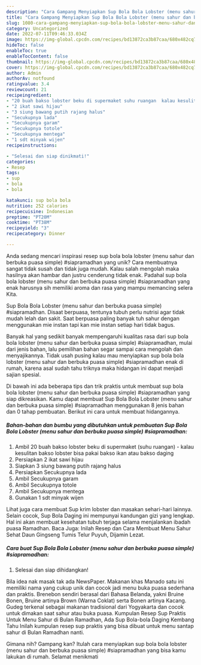 ```yaml
---
description: "Cara Gampang Menyiapkan Sup Bola Bola Lobster (menu sahur dan berbuka puasa simple) #siapramadhan yang Enak"
title: "Cara Gampang Menyiapkan Sup Bola Bola Lobster (menu sahur dan berbuka puasa simple) #siapramadhan yang Enak"
slug: 1080-cara-gampang-menyiapkan-sup-bola-bola-lobster-menu-sahur-dan-berbuka-puasa-simple-siapramadhan-yang-enak
category: Uncategorized
date: 2022-07-11T09:46:33.034Z
image: https://img-global.cpcdn.com/recipes/bd13872ca3b87caa/680x482cq70/sup-bola-bola-lobster-menu-sahur-dan-berbuka-puasa-simple-siapramadhan-foto-resep-utama.jpg
hideToc: false
enableToc: true
enableTocContent: false
thumbnail: https://img-global.cpcdn.com/recipes/bd13872ca3b87caa/680x482cq70/sup-bola-bola-lobster-menu-sahur-dan-berbuka-puasa-simple-siapramadhan-foto-resep-utama.jpg
cover: https://img-global.cpcdn.com/recipes/bd13872ca3b87caa/680x482cq70/sup-bola-bola-lobster-menu-sahur-dan-berbuka-puasa-simple-siapramadhan-foto-resep-utama.jpg
author: Admin
authorAv: notfound
ratingvalue: 3.4
reviewcount: 21
recipeingredient:
- "20 buah bakso lobster beku di supermaket suhu ruangan  kalau kesulitan bakso lobster bisa pakai bakso ikan atau bakso daging"
- "2 ikat sawi hijau"
- "3 siung bawang putih rajang halus"
- "Secukupnya lada"
- "Secukupnya garam"
- "Secukupnya totole"
- "Secukupnya mentega"
- "1 sdt minyak wijen"
recipeinstructions:

- "Selesai dan siap dinikmati!"
categories:
- Resep
tags:
- sup
- bola
- bola

katakunci: sup bola bola 
nutrition: 252 calories
recipecuisine: Indonesian
preptime: "PT20M"
cooktime: "PT38M"
recipeyield: "3"
recipecategory: Dinner

---
```





Anda sedang mencari inspirasi resep sup bola bola lobster (menu sahur dan berbuka puasa simple) #siapramadhan yang unik? Cara membuatnya sangat tidak susah dan tidak juga mudah. Kalau salah mengolah maka hasilnya akan hambar dan justru cenderung tidak enak. Padahal sup bola bola lobster (menu sahur dan berbuka puasa simple) #siapramadhan yang enak harusnya sih memiliki aroma dan rasa yang mampu memancing selera Kita.





Sup Bola Bola Lobster (menu sahur dan berbuka puasa simple) #siapramadhan. Disaat berpuasa, tentunya tubuh perlu nutrisi agar tidak mudah lelah dan sakit. Saat berpuasa paling banyak tuh sahur dengan menggunakan mie instan tapi kan mie instan setiap hari tidak bagus.

Banyak hal yang sedikit banyak mempengaruhi kualitas rasa dari sup bola bola lobster (menu sahur dan berbuka puasa simple) #siapramadhan, mulai dari jenis bahan, lalu pemilihan bahan segar sampai cara mengolah dan menyajikannya. Tidak usah pusing kalau mau menyiapkan sup bola bola lobster (menu sahur dan berbuka puasa simple) #siapramadhan enak di rumah, karena asal sudah tahu triknya maka hidangan ini dapat menjadi sajian spesial.






Di bawah ini ada beberapa tips dan trik praktis untuk membuat sup bola bola lobster (menu sahur dan berbuka puasa simple) #siapramadhan yang siap dikreasikan. Kamu dapat membuat Sup Bola Bola Lobster (menu sahur dan berbuka puasa simple) #siapramadhan menggunakan 8 jenis bahan dan 0 tahap pembuatan. Berikut ini cara untuk membuat hidangannya.

<!--inarticleads1-->

##### Bahan-bahan dan bumbu yang dibutuhkan untuk pembuatan Sup Bola Bola Lobster (menu sahur dan berbuka puasa simple) #siapramadhan:

1. Ambil 20 buah bakso lobster beku di supermaket (suhu ruangan) - kalau kesulitan bakso lobster bisa pakai bakso ikan atau bakso daging
1. Persiapkan 2 ikat sawi hijau
1. Siapkan 3 siung bawang putih rajang halus
1. Persiapkan Secukupnya lada
1. Ambil Secukupnya garam
1. Ambil Secukupnya totole
1. Ambil Secukupnya mentega
1. Gunakan 1 sdt minyak wijen


Lihat juga cara membuat Sup krim lobster dan masakan sehari-hari lainnya. Selain cocok, Sup Bola Daging ini mempunyai kandungan gizi yang lengkap. Hal ini akan membuat kesehatan tubuh terjaga selama menjalankan ibadah puasa Ramadhan. Baca Juga: Inilah Resep dan Cara Membuat Menu Sahur Sehat Daun Gingseng Tumis Telur Puyuh, Dijamin Lezat. 

<!--inarticleads2-->

##### Cara buat Sup Bola Bola Lobster (menu sahur dan berbuka puasa simple) #siapramadhan:


1. Selesai dan siap dihidangkan!

Bila idea nak masak tak ada NewsPaper. Makanan khas Manado satu ini memiliki nama yang cukup unik dan cocok jadi menu buka puasa sederhana dan praktis. Brenebon sendiri berasal dari Bahasa Belanda, yakni Bruine Bonen, Bruine artinya Brown (Warna Coklat) serta Bonen artinya Kacang. Gudeg terkenal sebagai makanan tradisional dari Yogyakarta dan cocok untuk dimakan saat sahur atau buka puasa. Kumpulan Resep Sup Praktis Untuk Menu Sahur di Bulan Ramadhan, Ada Sup Bola-bola Daging Kembang Tahu Inilah kumpulan resep sup praktis yang bisa dibuat untuk menu santap sahur di Bulan Ramadhan nanti. 

Gimana nih? Gampang kan? Itulah cara menyiapkan sup bola bola lobster (menu sahur dan berbuka puasa simple) #siapramadhan yang bisa kamu lakukan di rumah. Selamat menikmati
